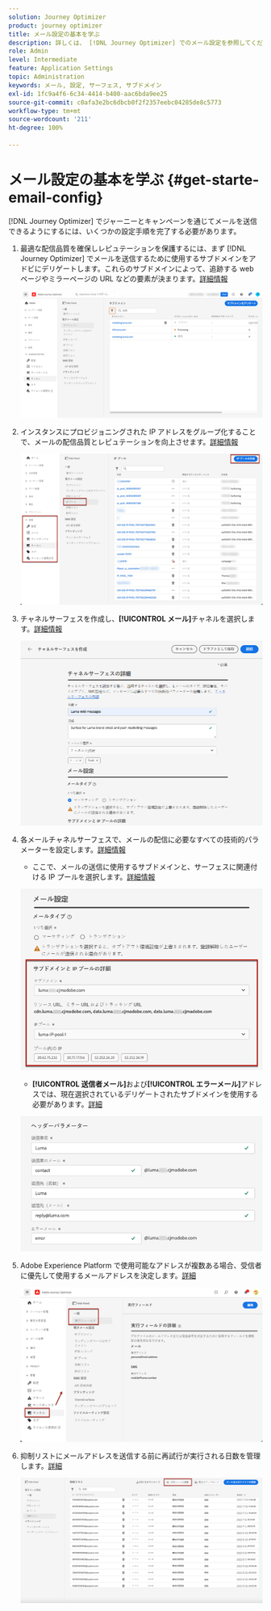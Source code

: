 ```yaml
---
solution: Journey Optimizer
product: journey optimizer
title: メール設定の基本を学ぶ
description: 詳しくは、 [!DNL Journey Optimizer] でのメール設定を参照してください
role: Admin
level: Intermediate
feature: Application Settings
topic: Administration
keywords: メール, 設定, サーフェス, サブドメイン
exl-id: 1fc9a4f6-6c34-4414-b400-aac6bda9ee25
source-git-commit: c0afa3e2bc6dbcb0f2f2357eebc04285de8c5773
workflow-type: tm+mt
source-wordcount: '211'
ht-degree: 100%

---
```


# メール設定の基本を学ぶ {#get-starte-email-config}

[!DNL Journey Optimizer] でジャーニーとキャンペーンを通じてメールを送信できるようにするには、いくつかの設定手順を完了する必要があります。

1. 最適な配信品質を確保しレピュテーションを保護するには、まず [!DNL Journey Optimizer] でメールを送信するために使用するサブドメインをアドビにデリゲートします。これらのサブドメインによって、追跡する web ページやミラーページの URL などの要素が決まります。[詳細情報](../configuration/about-subdomain-delegation.md)

   ![](../configuration/assets/subdomain-list.png)

1. インスタンスにプロビジョニングされた IP アドレスをグループ化することで、メールの配信品質とレピュテーションを向上させます。[詳細情報](../configuration/ip-pools.md)

   ![](../configuration/assets/ip-pool-create.png)

1. チャネルサーフェスを作成し、**[!UICONTROL メール]**&#x200B;チャネルを選択します。[詳細情報](../configuration/channel-surfaces.md)


   ![](../configuration/assets/preset-general.png)

1. 各メールチャネルサーフェスで、メールの配信に必要なすべての技術的パラメーターを設定します。[詳細情報](email-settings.md)

   * ここで、メールの送信に使用するサブドメインと、サーフェスに関連付ける IP プールを選択します。[詳細情報](email-settings.md#subdomains-and-ip-pools)

   ![](assets/preset-subdomain-ip-pool.png)

   * **[!UICONTROL 送信者メール]**&#x200B;および&#x200B;**[!UICONTROL エラーメール]**&#x200B;アドレスでは、現在選択されているデリゲートされたサブドメインを使用する必要があります。[詳細](email-settings.md#email-header)

   ![](assets/preset-header.png)

1. Adobe Experience Platform で使用可能なアドレスが複数ある場合、受信者に優先して使用するメールアドレスを決定します。[詳細](../configuration/primary-email-addresses.md)

   ![](../configuration/assets/primary-address-execution-fields.png)

1. 抑制リストにメールアドレスを送信する前に再試行が実行される日数を管理します。[詳細](../configuration/manage-suppression-list.md)

   ![](../configuration/assets/suppression-list-edit-retries.png)
